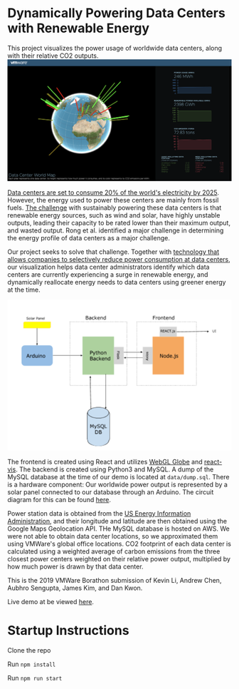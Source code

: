 # Dynamically Powering Data Centers with Renewable Energy

This project visualizes the power usage of worldwide data centers, along with their relative CO2 outputs.
![](https://github.com/kevinl94303/roketto-dan/blob/master/docs/demo.png?raw=true)

[Data centers are set to consume 20% of the world's electricity by 2025](https://www.theguardian.com/environment/2017/dec/11/tsunami-of-data-could-consume-fifth-global-electricity-by-2025). However, the energy used to power these centers are mainly from fossil fuels. [The challenge](http://ceng.eskisehir.edu.tr/DuyuruDosyalari/9913436191.pdf) with sustainably powering these data centers is that renewable energy sources, such as wind and solar, have highly unstable outputs, leading their capacity to be rated lower than their maximum output, and wasted output. Rong et al. identified a major challenge in determining the energy profile of data centers as a major challenge.

Our project seeks to solve that challenge. Together with [technology that allows companies to selectively reduce power consumption at data centers](https://www.technologyreview.com/s/409724/saving-energy-in-data-centers/), our visualization helps data center administrators identify which data centers are currently experiencing a surge in renewable energy, and dynamically reallocate energy needs to data centers using greener energy at the time. 

![](https://github.com/kevinl94303/roketto-dan/blob/master/docs/borathon_design_layout.png?raw=true)

The frontend is created using React and utilizes [WebGL Globe](https://github.com/dataarts/webgl-globe) and [react-vis](https://github.com/uber/react-vis). The backend is created using Python3 and MySQL. A dump of the MySQL database at the time of our demo is located at `data/dump.sql`. There is a hardware component: Our worldwide power output is represented by a solar panel connected to our database through an Arduino. The circuit diagram for this can be found [here](https://github.com/kevinl94303/roketto-dan/blob/master/docs/borathon_circuit_diagram.png). 

Power station data is obtained from the [US Energy Information Administration](https://www.eia.gov/tools/faqs/faq.php?id=767&t=3), and their longitude and latitude are then obtained using the Google Maps Geolocation API. THe MySQL database is hosted on AWS. We were not able to obtain data center locations, so we approximated them using VMWare's global office locations. CO2 footprint of each data center is calculated using a weighted average of carbon emissions from the three closest power centers weighted on their relative power output, multiplied by how much power is drawn by that data center. 

This is the 2019 VMWare Borathon submission of Kevin Li, Andrew Chen, Aubhro Sengupta, James Kim, and Dan Kwon. 

Live demo at be viewed [here](https://www.youtube.com/watch?v=IwvMMquc78g). 

# Startup Instructions

Clone the repo

Run `npm install`

Run `npm run start`
